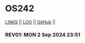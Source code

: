 # OS242

[LINKS](links.md) || [LOG](TXT/mylog.txt) || [GitHub](https://github.com/scarf-y/os242/) ||

### REV01: MON 2 Sep 2024 23:51
